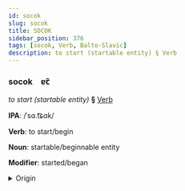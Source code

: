 ```yaml
---
id: socok
slug: socok
title: SOCOK
sidebar_position: 376
tags: [socok, Verb, Balto-Slavic]
description: to start (startable entity) § Verb
---
```


### socok&emsp;<span kind="abugida">ɐꞇ̑</span>

*to start (startable entity)* **§** [Verb](../../tags/Verb)

**IPA**: /ˈsɑ.t͡ɕɑk/

**Verb**: to start/begin

**Noun**: startable/beginnable entity

**Modifier**: started/began

<details>
    <summary>Origin</summary>
    Slovak začať [ˈzat͡ʃac]<br/>
    <em>Balto-Slavic Language Family</em>
</details>